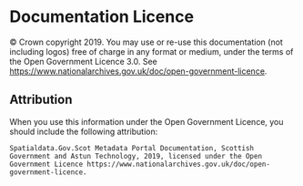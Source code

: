 Documentation Licence
=====================

© Crown copyright 2019. You may use or re-use this documentation (not including logos) free of charge in any format or medium, under the terms of the Open Government Licence 3.0. See https://www.nationalarchives.gov.uk/doc/open-government-licence.

Attribution
-----------


When you use this information under the Open Government Licence, you should include the following attribution: 

	Spatialdata.Gov.Scot Metadata Portal Documentation, Scottish Government and Astun Technology, 2019, licensed under the Open Government Licence https://www.nationalarchives.gov.uk/doc/open-government-licence.
